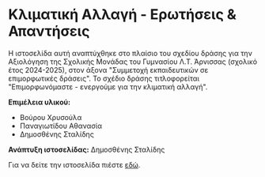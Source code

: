 # Κλιματική Αλλαγή - Ερωτήσεις & Απαντήσεις

Η ιστοσελίδα αυτή αναπτύχθηκε στο πλαίσιο του σχεδίου δράσης για την Αξιολόγηση της Σχολικής Μονάδας του Γυμνασίου Λ.Τ. Άρνισσας (σχολικό έτος 2024-2025), στον άξονα "Συμμετοχή εκπαιδευτικών σε επιμορφωτικές δράσεις". Το σχέδιο δράσης τιτλοφορείται "Επιμορφωνόμαστε - ενεργούμε για την κλιματική αλλαγή".

**Επιμέλεια υλικού:**
- Βούρου Χρυσούλα
- Παναγιωτίδου Αθανασία
- Δημοσθένης Σταλίδης

**Ανάπτυξη ιστοσελίδας:**
Δημοσθένης Σταλίδης

Για να δείτε την ιστοσελίδα πιέστε [εδώ](https://demosthenesst.github.io/climate-change/main.html).
